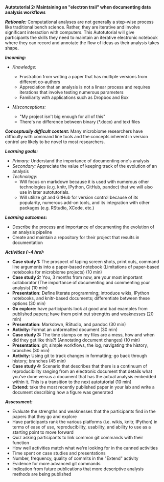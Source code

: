 **Autotutorial 2: Maintaining an "electron trail" when documenting data analysis
workflows**


***Rationale:*** Computational analyses are not generally a step-wise process
like traditional bench science. Rather, they are iterative and involve
significant interaction with computers. This Autotutorial will give participants
the skills they need to maintain an iterative electronic notebook where they
can record and annotate the flow of ideas as their analysis takes shape.

***Incoming:***

* *Knowledge:*

  * Frustration from writing a paper that has multiple versions from different
    co-authors
  * Appreciation that an analysis is not a linear process and requires
    iterations that involve testing numerous parameters
  * Familiarity with applications such as Dropbox and Box

* *Misconceptions:*

  * "My project isn't big enough for all of this"
  * There's no difference between binary (*.docx) and text files

***Conceptually difficult content:*** Many microbiome researchers have
difficulty with command line tools and the concepts inherent in version control
are likely to be novel to most researchers.

***Learning goals:***

* *Primary:* Understand the importance of documenting one's analysis
* *Secondary:* Appreciate the value of keeping track of the evolution of an
  analysis
* *Technology:*
  * Will focus on markdown because it is used with numerous other technologies
    (e.g. knitr, IPython, GitHub, pandoc) that we will also use in later
    autotutorials.
  * Will utilize git and GitHub for version control because of its popularity,
    numerous add-on tools, and its integration with other packages (e.g.
    RStudio, XCode, etc.)

***Learning outcomes:***

* Describe the process and importance of documenting the evolution of an
  analysis pipeline
* Create and maintain a repository for their project that results in
  documentation

***Activities (~4 hrs):***

* **Case study 1:** The prospect of taping screen shots, print outs, command
  line arguments into a paper-based notebook (Limitations of paper-based
  notebooks for microbiome projects) (10 min)
* **Case study 2:** You, 3 months from now, are your most important collaborator
  (The importance of documenting and commenting your analysis) (10 min)
* **Presentation:** Define literate programming; introduce wikis, IPython
  notebooks, and knitr-based documents; differentiate between these options (30
  min)
* **Go explore:** have participants look at good and bad examples from published
  papers; have them point out strengths and weaknesses (20 min)
* **Presentation:** Markdown, RStudio, and pandoc (30 min)
* **Activity:** Format an unformatted document (30 min)
* **Case study 3:** The time stamps on my files are a mess, how and when did
  they get like this?! (Annotating document changes) (10 min)
* **Presentation:** git; simple workflows, the log, navigating the history,
  branches (30 min)
* **Activity:** Using git to track changes in formatting; go back through
  history; branches (45 min)
* **Case study 4:** Scenario that describes that there is a continuum of
  reproducibility ranging from an electronic document that details what you've
  done versus a document that has the actual analysis embedded within it. This
  is a transition to the next autotutorial (10 min)
* **Extend:** take the most recently published paper in your lab and write a
  document describing how a figure was generated


***Assessment:***

* Evaluate the strengths and weaknesses that the participants find in the papers
  that they go and explore
* Have participants rank the various platforms (i.e. wikis, knitr, IPython) in
  terms of ease of use, reproducibility, usability, and ability to use as a
  starting point to move forward
* Quiz asking participants to link common git commands with their function
* How well activities match what we're looking for in the canned activities
* Time spent on case studies and presentations
* Number, frequency, quality of commits in the "Extend" activity
* Evidence for more advanced git commands
* Indication from future publications that more descriptive analysis methods are
  being published
